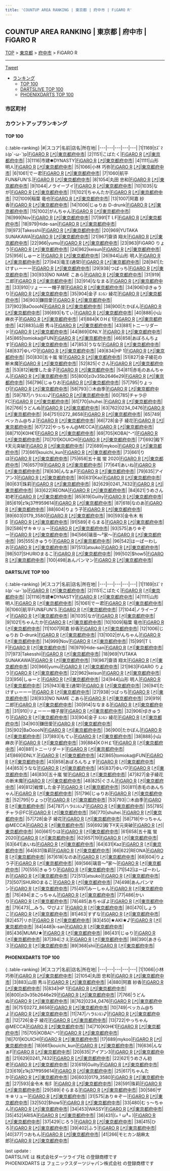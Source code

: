 ```yaml
---
title: 'COUNTUP AREA RANKING | 東京都 | 府中市 | FiGARO R'
---
```

## COUNTUP AREA RANKING | 東京都 | 府中市 | FiGARO R

[TOP](/darts/rank/) > [東京都](/darts/rank/東京都/) > [府中市](/darts/rank/東京都/府中市/) > FiGARO R

___

<a href="https://twitter.com/share?ref_src=twsrc%5Etfw" data-text="COUNTUP AREA RANKING | 東京都府中市FiGARO R" class="twitter-share-button" data-hashtags="DARTSLIVE,PHOENIXDARTS,darts,ダーツ" data-show-count="false">Tweet</a>

* [ランキング](#カウントアップランキング)
    * [TOP 100](#top-100)
    * [DARTSLIVE TOP 100](#dartslive-top-100)
    * [PHOENIXDARTS TOP 100](#phoenixdarts-top-100)

### 市区町村

<ul>

</ul>

### カウントアップランキング

#### TOP 100



{:.table-ranking}
|#|スコア|名前|店名|所在地|
|---|---|---|---|---|
|1|1169|<span class="rank-name-dl">ｶｽﾞﾏﾙ(p´･ω･`)p</span>|<a href="/darts/rank/shops/10b8a1f8e080f3e00d9b047a20a7ba1e.html">FiGARO R</a> <a href="https://search.dartslive.com/jp/shop/10b8a1f8e080f3e00d9b047a20a7ba1e">[↗]</a>|<a href="/darts/rank/東京都/府中市">東京都府中市</a>|
|2|1151|<span class="rank-name-dl">こばたく</span>|<a href="/darts/rank/shops/10b8a1f8e080f3e00d9b047a20a7ba1e.html">FiGARO R</a> <a href="https://search.dartslive.com/jp/shop/10b8a1f8e080f3e00d9b047a20a7ba1e">[↗]</a>|<a href="/darts/rank/東京都/府中市">東京都府中市</a>|
|3|1116|<span class="rank-name-dl">市建✺DYNASTY</span>|<a href="/darts/rank/shops/10b8a1f8e080f3e00d9b047a20a7ba1e.html">FiGARO R</a> <a href="https://search.dartslive.com/jp/shop/10b8a1f8e080f3e00d9b047a20a7ba1e">[↗]</a>|<a href="/darts/rank/東京都/府中市">東京都府中市</a>|
|4|1111|<span class="rank-name-dl">山形　明人</span>|<a href="/darts/rank/shops/10b8a1f8e080f3e00d9b047a20a7ba1e.html">FiGARO R</a> <a href="https://search.dartslive.com/jp/shop/10b8a1f8e080f3e00d9b047a20a7ba1e">[↗]</a>|<a href="/darts/rank/東京都/府中市">東京都府中市</a>|
|5|1066|<span class="rank-name-pd"><span class="pro-icon-pd"></span>小林 巧弥</span>|<a href="/darts/rank/shops/64675.html">FiGARO R</a> <a href="https://vs.phoenixdarts.com/jp/shop/shopDetailInfo/s_64675?s_seq=64675">[↗]</a>|<a href="/darts/rank/東京都/府中市">東京都府中市</a>|
|6|1061|<span class="rank-name-dl">でー君</span>|<a href="/darts/rank/shops/10b8a1f8e080f3e00d9b047a20a7ba1e.html">FiGARO R</a> <a href="https://search.dartslive.com/jp/shop/10b8a1f8e080f3e00d9b047a20a7ba1e">[↗]</a>|<a href="/darts/rank/東京都/府中市">東京都府中市</a>|
|7|1060|<span class="rank-name-dl">航平FUN&amp;FUN&#x27;S.</span>|<a href="/darts/rank/shops/10b8a1f8e080f3e00d9b047a20a7ba1e.html">FiGARO R</a> <a href="https://search.dartslive.com/jp/shop/10b8a1f8e080f3e00d9b047a20a7ba1e">[↗]</a>|<a href="/darts/rank/東京都/府中市">東京都府中市</a>|
|8|1054|<span class="rank-name-pd">丸田 忠和</span>|<a href="/darts/rank/shops/64675.html">FiGARO R</a> <a href="https://vs.phoenixdarts.com/jp/shop/shopDetailInfo/s_64675?s_seq=64675">[↗]</a>|<a href="/darts/rank/東京都/府中市">東京都府中市</a>|
|9|1044|<span class="rank-name-dl">ノライーブイ</span>|<a href="/darts/rank/shops/10b8a1f8e080f3e00d9b047a20a7ba1e.html">FiGARO R</a> <a href="https://search.dartslive.com/jp/shop/10b8a1f8e080f3e00d9b047a20a7ba1e">[↗]</a>|<a href="/darts/rank/東京都/府中市">東京都府中市</a>|
|10|1035|<span class="rank-name-dl">なが</span>|<a href="/darts/rank/shops/10b8a1f8e080f3e00d9b047a20a7ba1e.html">FiGARO R</a> <a href="https://search.dartslive.com/jp/shop/10b8a1f8e080f3e00d9b047a20a7ba1e">[↗]</a>|<a href="/darts/rank/東京都/府中市">東京都府中市</a>|
|11|1021|<span class="rank-name-dl">ちゃんたか</span>|<a href="/darts/rank/shops/10b8a1f8e080f3e00d9b047a20a7ba1e.html">FiGARO R</a> <a href="https://search.dartslive.com/jp/shop/10b8a1f8e080f3e00d9b047a20a7ba1e">[↗]</a>|<a href="/darts/rank/東京都/府中市">東京都府中市</a>|
|12|1009|<span class="rank-name-dl">稲葉 竜也</span>|<a href="/darts/rank/shops/10b8a1f8e080f3e00d9b047a20a7ba1e.html">FiGARO R</a> <a href="https://search.dartslive.com/jp/shop/10b8a1f8e080f3e00d9b047a20a7ba1e">[↗]</a>|<a href="/darts/rank/東京都/府中市">東京都府中市</a>|
|13|1007|<span class="rank-name-dl">阿嘉 紗香</span>|<a href="/darts/rank/shops/10b8a1f8e080f3e00d9b047a20a7ba1e.html">FiGARO R</a> <a href="https://search.dartslive.com/jp/shop/10b8a1f8e080f3e00d9b047a20a7ba1e">[↗]</a>|<a href="/darts/rank/東京都/府中市">東京都府中市</a>|
|14|1006|<span class="rank-name-dl">じゅりお D-drunk</span>|<a href="/darts/rank/shops/10b8a1f8e080f3e00d9b047a20a7ba1e.html">FiGARO R</a> <a href="https://search.dartslive.com/jp/shop/10b8a1f8e080f3e00d9b047a20a7ba1e">[↗]</a>|<a href="/darts/rank/東京都/府中市">東京都府中市</a>|
|15|1002|<span class="rank-name-dl">がんちゃん</span>|<a href="/darts/rank/shops/10b8a1f8e080f3e00d9b047a20a7ba1e.html">FiGARO R</a> <a href="https://search.dartslive.com/jp/shop/10b8a1f8e080f3e00d9b047a20a7ba1e">[↗]</a>|<a href="/darts/rank/東京都/府中市">東京都府中市</a>|
|16|999|<span class="rank-name-dl">Nov</span>|<a href="/darts/rank/shops/10b8a1f8e080f3e00d9b047a20a7ba1e.html">FiGARO R</a> <a href="https://search.dartslive.com/jp/shop/10b8a1f8e080f3e00d9b047a20a7ba1e">[↗]</a>|<a href="/darts/rank/東京都/府中市">東京都府中市</a>|
|17|991|<span class="rank-name-dl">TｌF</span>|<a href="/darts/rank/shops/10b8a1f8e080f3e00d9b047a20a7ba1e.html">FiGARO R</a> <a href="https://search.dartslive.com/jp/shop/10b8a1f8e080f3e00d9b047a20a7ba1e">[↗]</a>|<a href="/darts/rank/東京都/府中市">東京都府中市</a>|
|18|979|<span class="rank-name-dl">Hide-san</span>|<a href="/darts/rank/shops/10b8a1f8e080f3e00d9b047a20a7ba1e.html">FiGARO R</a> <a href="https://search.dartslive.com/jp/shop/10b8a1f8e080f3e00d9b047a20a7ba1e">[↗]</a>|<a href="/darts/rank/東京都/府中市">東京都府中市</a>|
|19|973|<span class="rank-name-dl">Takesshii</span>|<a href="/darts/rank/shops/10b8a1f8e080f3e00d9b047a20a7ba1e.html">FiGARO R</a> <a href="https://search.dartslive.com/jp/shop/10b8a1f8e080f3e00d9b047a20a7ba1e">[↗]</a>|<a href="/darts/rank/東京都/府中市">東京都府中市</a>|
|20|969|<span class="rank-name-dl">YUTAKA SUNAKAWA</span>|<a href="/darts/rank/shops/10b8a1f8e080f3e00d9b047a20a7ba1e.html">FiGARO R</a> <a href="https://search.dartslive.com/jp/shop/10b8a1f8e080f3e00d9b047a20a7ba1e">[↗]</a>|<a href="/darts/rank/東京都/府中市">東京都府中市</a>|
|21|967|<span class="rank-name-dl">齋須 翔太</span>|<a href="/darts/rank/shops/10b8a1f8e080f3e00d9b047a20a7ba1e.html">FiGARO R</a> <a href="https://search.dartslive.com/jp/shop/10b8a1f8e080f3e00d9b047a20a7ba1e">[↗]</a>|<a href="/darts/rank/東京都/府中市">東京都府中市</a>|
|22|966|<span class="rank-name-dl">yumu</span>|<a href="/darts/rank/shops/10b8a1f8e080f3e00d9b047a20a7ba1e.html">FiGARO R</a> <a href="https://search.dartslive.com/jp/shop/10b8a1f8e080f3e00d9b047a20a7ba1e">[↗]</a>|<a href="/darts/rank/東京都/府中市">東京都府中市</a>|
|23|963|<span class="rank-name-dl">FiGARO りょう</span>|<a href="/darts/rank/shops/10b8a1f8e080f3e00d9b047a20a7ba1e.html">FiGARO R</a> <a href="https://search.dartslive.com/jp/shop/10b8a1f8e080f3e00d9b047a20a7ba1e">[↗]</a>|<a href="/darts/rank/東京都/府中市">東京都府中市</a>|
|24|962|<span class="rank-name-dl">keisun</span>|<a href="/darts/rank/shops/10b8a1f8e080f3e00d9b047a20a7ba1e.html">FiGARO R</a> <a href="https://search.dartslive.com/jp/shop/10b8a1f8e080f3e00d9b047a20a7ba1e">[↗]</a>|<a href="/darts/rank/東京都/府中市">東京都府中市</a>|
|25|956|<span class="rank-name-dl">しゅーと</span>|<a href="/darts/rank/shops/10b8a1f8e080f3e00d9b047a20a7ba1e.html">FiGARO R</a> <a href="https://search.dartslive.com/jp/shop/10b8a1f8e080f3e00d9b047a20a7ba1e">[↗]</a>|<a href="/darts/rank/東京都/府中市">東京都府中市</a>|
|26|944|<span class="rank-name-dl">山形 明人</span>|<a href="/darts/rank/shops/10b8a1f8e080f3e00d9b047a20a7ba1e.html">FiGARO R</a> <a href="https://search.dartslive.com/jp/shop/10b8a1f8e080f3e00d9b047a20a7ba1e">[↗]</a>|<a href="/darts/rank/東京都/府中市">東京都府中市</a>|
|27|943|<span class="rank-name-dl">竜王(通常)</span>|<a href="/darts/rank/shops/10b8a1f8e080f3e00d9b047a20a7ba1e.html">FiGARO R</a> <a href="https://search.dartslive.com/jp/shop/10b8a1f8e080f3e00d9b047a20a7ba1e">[↗]</a>|<a href="/darts/rank/東京都/府中市">東京都府中市</a>|
|28|941|<span class="rank-name-dl">たけすぃーーー</span>|<a href="/darts/rank/shops/10b8a1f8e080f3e00d9b047a20a7ba1e.html">FiGARO R</a> <a href="https://search.dartslive.com/jp/shop/10b8a1f8e080f3e00d9b047a20a7ba1e">[↗]</a>|<a href="/darts/rank/東京都/府中市">東京都府中市</a>|
|29|938|<span class="rank-name-dl">つばっち</span>|<a href="/darts/rank/shops/10b8a1f8e080f3e00d9b047a20a7ba1e.html">FiGARO R</a> <a href="https://search.dartslive.com/jp/shop/10b8a1f8e080f3e00d9b047a20a7ba1e">[↗]</a>|<a href="/darts/rank/東京都/府中市">東京都府中市</a>|
|30|933|<span class="rank-name-dl">NO NAME こあら</span>|<a href="/darts/rank/shops/10b8a1f8e080f3e00d9b047a20a7ba1e.html">FiGARO R</a> <a href="https://search.dartslive.com/jp/shop/10b8a1f8e080f3e00d9b047a20a7ba1e">[↗]</a>|<a href="/darts/rank/東京都/府中市">東京都府中市</a>|
|31|919|<span class="rank-name-dl">二郎</span>|<a href="/darts/rank/shops/10b8a1f8e080f3e00d9b047a20a7ba1e.html">FiGARO R</a> <a href="https://search.dartslive.com/jp/shop/10b8a1f8e080f3e00d9b047a20a7ba1e">[↗]</a>|<a href="/darts/rank/東京都/府中市">東京都府中市</a>|
|32|914|<span class="rank-name-dl">ななまる</span>|<a href="/darts/rank/shops/10b8a1f8e080f3e00d9b047a20a7ba1e.html">FiGARO R</a> <a href="https://search.dartslive.com/jp/shop/10b8a1f8e080f3e00d9b047a20a7ba1e">[↗]</a>|<a href="/darts/rank/東京都/府中市">東京都府中市</a>|
|33|910|<span class="rank-name-dl">リょーーー帽子屋</span>|<a href="/darts/rank/shops/10b8a1f8e080f3e00d9b047a20a7ba1e.html">FiGARO R</a> <a href="https://search.dartslive.com/jp/shop/10b8a1f8e080f3e00d9b047a20a7ba1e">[↗]</a>|<a href="/darts/rank/東京都/府中市">東京都府中市</a>|
|34|906|<span class="rank-name-dl">τβきゅうり</span>|<a href="/darts/rank/shops/10b8a1f8e080f3e00d9b047a20a7ba1e.html">FiGARO R</a> <a href="https://search.dartslive.com/jp/shop/10b8a1f8e080f3e00d9b047a20a7ba1e">[↗]</a>|<a href="/darts/rank/東京都/府中市">東京都府中市</a>|
|35|904|<span class="rank-name-dl">金子 ﾙﾝﾙﾝ 綾花</span>|<a href="/darts/rank/shops/10b8a1f8e080f3e00d9b047a20a7ba1e.html">FiGARO R</a> <a href="https://search.dartslive.com/jp/shop/10b8a1f8e080f3e00d9b047a20a7ba1e">[↗]</a>|<a href="/darts/rank/東京都/府中市">東京都府中市</a>|
|36|903|<span class="rank-name-dl">鎌田愛</span>|<a href="/darts/rank/shops/10b8a1f8e080f3e00d9b047a20a7ba1e.html">FiGARO R</a> <a href="https://search.dartslive.com/jp/shop/10b8a1f8e080f3e00d9b047a20a7ba1e">[↗]</a>|<a href="/darts/rank/東京都/府中市">東京都府中市</a>|
|37|902|<span class="rank-name-dl">BaOoooN</span>|<a href="/darts/rank/shops/10b8a1f8e080f3e00d9b047a20a7ba1e.html">FiGARO R</a> <a href="https://search.dartslive.com/jp/shop/10b8a1f8e080f3e00d9b047a20a7ba1e">[↗]</a>|<a href="/darts/rank/東京都/府中市">東京都府中市</a>|
|38|900|<span class="rank-name-dl">たかぼん</span>|<a href="/darts/rank/shops/10b8a1f8e080f3e00d9b047a20a7ba1e.html">FiGARO R</a> <a href="https://search.dartslive.com/jp/shop/10b8a1f8e080f3e00d9b047a20a7ba1e">[↗]</a>|<a href="/darts/rank/東京都/府中市">東京都府中市</a>|
|39|893|<span class="rank-name-dl">もてぃ</span>|<a href="/darts/rank/shops/10b8a1f8e080f3e00d9b047a20a7ba1e.html">FiGARO R</a> <a href="https://search.dartslive.com/jp/shop/10b8a1f8e080f3e00d9b047a20a7ba1e">[↗]</a>|<a href="/darts/rank/東京都/府中市">東京都府中市</a>|
|40|888|<span class="rank-name-dl">小山 麻衣子</span>|<a href="/darts/rank/shops/10b8a1f8e080f3e00d9b047a20a7ba1e.html">FiGARO R</a> <a href="https://search.dartslive.com/jp/shop/10b8a1f8e080f3e00d9b047a20a7ba1e">[↗]</a>|<a href="/darts/rank/東京都/府中市">東京都府中市</a>|
|41|884|<span class="rank-name-dl">K０H￡1</span>|<a href="/darts/rank/shops/10b8a1f8e080f3e00d9b047a20a7ba1e.html">FiGARO R</a> <a href="https://search.dartslive.com/jp/shop/10b8a1f8e080f3e00d9b047a20a7ba1e">[↗]</a>|<a href="/darts/rank/東京都/府中市">東京都府中市</a>|
|42|883|<span class="rank-name-pd"><span class="pro-icon-pd"></span>山田 秀斗</span>|<a href="/darts/rank/shops/64675.html">FiGARO R</a> <a href="https://vs.phoenixdarts.com/jp/shop/shopDetailInfo/s_64675?s_seq=64675">[↗]</a>|<a href="/darts/rank/東京都/府中市">東京都府中市</a>|
|43|881|<span class="rank-name-dl">トニーリダード</span>|<a href="/darts/rank/shops/10b8a1f8e080f3e00d9b047a20a7ba1e.html">FiGARO R</a> <a href="https://search.dartslive.com/jp/shop/10b8a1f8e080f3e00d9b047a20a7ba1e">[↗]</a>|<a href="/darts/rank/東京都/府中市">東京都府中市</a>|
|44|869|<span class="rank-name-dl">IDNLY.</span>|<a href="/darts/rank/shops/10b8a1f8e080f3e00d9b047a20a7ba1e.html">FiGARO R</a> <a href="https://search.dartslive.com/jp/shop/10b8a1f8e080f3e00d9b047a20a7ba1e">[↗]</a>|<a href="/darts/rank/東京都/府中市">東京都府中市</a>|
|45|865|<span class="rank-name-dl">tomioka@FUN</span>|<a href="/darts/rank/shops/10b8a1f8e080f3e00d9b047a20a7ba1e.html">FiGARO R</a> <a href="https://search.dartslive.com/jp/shop/10b8a1f8e080f3e00d9b047a20a7ba1e">[↗]</a>|<a href="/darts/rank/東京都/府中市">東京都府中市</a>|
|46|858|<span class="rank-name-dl">あぽろんちょす</span>|<a href="/darts/rank/shops/10b8a1f8e080f3e00d9b047a20a7ba1e.html">FiGARO R</a> <a href="https://search.dartslive.com/jp/shop/10b8a1f8e080f3e00d9b047a20a7ba1e">[↗]</a>|<a href="/darts/rank/東京都/府中市">東京都府中市</a>|
|47|853|<span class="rank-name-dl">うなな</span>|<a href="/darts/rank/shops/10b8a1f8e080f3e00d9b047a20a7ba1e.html">FiGARO R</a> <a href="https://search.dartslive.com/jp/shop/10b8a1f8e080f3e00d9b047a20a7ba1e">[↗]</a>|<a href="/darts/rank/東京都/府中市">東京都府中市</a>|
|48|837|<span class="rank-name-dl">ゆい♡</span>|<a href="/darts/rank/shops/10b8a1f8e080f3e00d9b047a20a7ba1e.html">FiGARO R</a> <a href="https://search.dartslive.com/jp/shop/10b8a1f8e080f3e00d9b047a20a7ba1e">[↗]</a>|<a href="/darts/rank/東京都/府中市">東京都府中市</a>|
|49|834|<span class="rank-name-pd">HP 1</span>|<a href="/darts/rank/shops/64675.html">FiGARO R</a> <a href="https://vs.phoenixdarts.com/jp/shop/shopDetailInfo/s_64675?s_seq=64675">[↗]</a>|<a href="/darts/rank/東京都/府中市">東京都府中市</a>|
|50|830|<span class="rank-name-dl">五十嵐 蛍</span>|<a href="/darts/rank/shops/10b8a1f8e080f3e00d9b047a20a7ba1e.html">FiGARO R</a> <a href="https://search.dartslive.com/jp/shop/10b8a1f8e080f3e00d9b047a20a7ba1e">[↗]</a>|<a href="/darts/rank/東京都/府中市">東京都府中市</a>|
|51|827|<span class="rank-name-dl">金子綾花の断末魔</span>|<a href="/darts/rank/shops/10b8a1f8e080f3e00d9b047a20a7ba1e.html">FiGARO R</a> <a href="https://search.dartslive.com/jp/shop/10b8a1f8e080f3e00d9b047a20a7ba1e">[↗]</a>|<a href="/darts/rank/東京都/府中市">東京都府中市</a>|
|52|825|<span class="rank-name-dl">ぐさん</span>|<a href="/darts/rank/shops/10b8a1f8e080f3e00d9b047a20a7ba1e.html">FiGARO R</a> <a href="https://search.dartslive.com/jp/shop/10b8a1f8e080f3e00d9b047a20a7ba1e">[↗]</a>|<a href="/darts/rank/東京都/府中市">東京都府中市</a>|
|53|812|<span class="rank-name-dl">戦慄した金子</span>|<a href="/darts/rank/shops/10b8a1f8e080f3e00d9b047a20a7ba1e.html">FiGARO R</a> <a href="https://search.dartslive.com/jp/shop/10b8a1f8e080f3e00d9b047a20a7ba1e">[↗]</a>|<a href="/darts/rank/東京都/府中市">東京都府中市</a>|
|54|811|<span class="rank-name-dl">赤毛のあんちゃん</span>|<a href="/darts/rank/shops/10b8a1f8e080f3e00d9b047a20a7ba1e.html">FiGARO R</a> <a href="https://search.dartslive.com/jp/shop/10b8a1f8e080f3e00d9b047a20a7ba1e">[↗]</a>|<a href="/darts/rank/東京都/府中市">東京都府中市</a>|
|55|800|<span class="rank-name-pd">zi3v35b2646e29</span>|<a href="/darts/rank/shops/64675.html">FiGARO R</a> <a href="https://vs.phoenixdarts.com/jp/shop/shopDetailInfo/s_64675?s_seq=64675">[↗]</a>|<a href="/darts/rank/東京都/府中市">東京都府中市</a>|
|56|796|<span class="rank-name-dl">じゅりお</span>|<a href="/darts/rank/shops/10b8a1f8e080f3e00d9b047a20a7ba1e.html">FiGARO R</a> <a href="https://search.dartslive.com/jp/shop/10b8a1f8e080f3e00d9b047a20a7ba1e">[↗]</a>|<a href="/darts/rank/東京都/府中市">東京都府中市</a>|
|57|795|<span class="rank-name-dl">りょっぴ</span>|<a href="/darts/rank/shops/10b8a1f8e080f3e00d9b047a20a7ba1e.html">FiGARO R</a> <a href="https://search.dartslive.com/jp/shop/10b8a1f8e080f3e00d9b047a20a7ba1e">[↗]</a>|<a href="/darts/rank/東京都/府中市">東京都府中市</a>|
|58|793|<span class="rank-name-dl">◎木由季</span>|<a href="/darts/rank/shops/10b8a1f8e080f3e00d9b047a20a7ba1e.html">FiGARO R</a> <a href="https://search.dartslive.com/jp/shop/10b8a1f8e080f3e00d9b047a20a7ba1e">[↗]</a>|<a href="/darts/rank/東京都/府中市">東京都府中市</a>|
|59|787|<span class="rank-name-dl">ハラﾙﾝﾙﾝ♪</span>|<a href="/darts/rank/shops/10b8a1f8e080f3e00d9b047a20a7ba1e.html">FiGARO R</a> <a href="https://search.dartslive.com/jp/shop/10b8a1f8e080f3e00d9b047a20a7ba1e">[↗]</a>|<a href="/darts/rank/東京都/府中市">東京都府中市</a>|
|60|785|<span class="rank-name-dl">チャラ＠FC</span>|<a href="/darts/rank/shops/10b8a1f8e080f3e00d9b047a20a7ba1e.html">FiGARO R</a> <a href="https://search.dartslive.com/jp/shop/10b8a1f8e080f3e00d9b047a20a7ba1e">[↗]</a>|<a href="/darts/rank/東京都/府中市">東京都府中市</a>|
|61|770|<span class="rank-name-dl">shuhei.</span>|<a href="/darts/rank/shops/10b8a1f8e080f3e00d9b047a20a7ba1e.html">FiGARO R</a> <a href="https://search.dartslive.com/jp/shop/10b8a1f8e080f3e00d9b047a20a7ba1e">[↗]</a>|<a href="/darts/rank/東京都/府中市">東京都府中市</a>|
|62|766|<span class="rank-name-pd">うどんぬ</span>|<a href="/darts/rank/shops/64675.html">FiGARO R</a> <a href="https://vs.phoenixdarts.com/jp/shop/shopDetailInfo/s_64675?s_seq=64675">[↗]</a>|<a href="/darts/rank/東京都/府中市">東京都府中市</a>|
|63|762|<span class="rank-name-pd">0234_0476</span>|<a href="/darts/rank/shops/64675.html">FiGARO R</a> <a href="https://vs.phoenixdarts.com/jp/shop/shopDetailInfo/s_64675?s_seq=64675">[↗]</a>|<a href="/darts/rank/東京都/府中市">東京都府中市</a>|
|64|751|<span class="rank-name-pd">0272_8658</span>|<a href="/darts/rank/shops/64675.html">FiGARO R</a> <a href="https://vs.phoenixdarts.com/jp/shop/shopDetailInfo/s_64675?s_seq=64675">[↗]</a>|<a href="/darts/rank/東京都/府中市">東京都府中市</a>|
|65|749|<span class="rank-name-pd">ベッカム@ちよ</span>|<a href="/darts/rank/shops/64675.html">FiGARO R</a> <a href="https://vs.phoenixdarts.com/jp/shop/shopDetailInfo/s_64675?s_seq=64675">[↗]</a>|<a href="/darts/rank/東京都/府中市">東京都府中市</a>|
|66|728|<span class="rank-name-dl">金子 綾花</span>|<a href="/darts/rank/shops/10b8a1f8e080f3e00d9b047a20a7ba1e.html">FiGARO R</a> <a href="https://search.dartslive.com/jp/shop/10b8a1f8e080f3e00d9b047a20a7ba1e">[↗]</a>|<a href="/darts/rank/東京都/府中市">東京都府中市</a>|
|67|722|<span class="rank-name-pd">やっちゃん@MECCA</span>|<a href="/darts/rank/shops/64675.html">FiGARO R</a> <a href="https://vs.phoenixdarts.com/jp/shop/shopDetailInfo/s_64675?s_seq=64675">[↗]</a>|<a href="/darts/rank/東京都/府中市">東京都府中市</a>|
|68|710|<span class="rank-name-pd">K0H€1</span>|<a href="/darts/rank/shops/64675.html">FiGARO R</a> <a href="https://vs.phoenixdarts.com/jp/shop/shopDetailInfo/s_64675?s_seq=64675">[↗]</a>|<a href="/darts/rank/東京都/府中市">東京都府中市</a>|
|69|705|<span class="rank-name-pd">KOBA[^-^]</span>|<a href="/darts/rank/shops/64675.html">FiGARO R</a> <a href="https://vs.phoenixdarts.com/jp/shop/shopDetailInfo/s_64675?s_seq=64675">[↗]</a>|<a href="/darts/rank/東京都/府中市">東京都府中市</a>|
|70|701|<span class="rank-name-pd">KOUICHI</span>|<a href="/darts/rank/shops/64675.html">FiGARO R</a> <a href="https://vs.phoenixdarts.com/jp/shop/shopDetailInfo/s_64675?s_seq=64675">[↗]</a>|<a href="/darts/rank/東京都/府中市">東京都府中市</a>|
|71|692|<span class="rank-name-dl">殿下‡天元突破</span>|<a href="/darts/rank/shops/10b8a1f8e080f3e00d9b047a20a7ba1e.html">FiGARO R</a> <a href="https://search.dartslive.com/jp/shop/10b8a1f8e080f3e00d9b047a20a7ba1e">[↗]</a>|<a href="/darts/rank/東京都/府中市">東京都府中市</a>|
|72|689|<span class="rank-name-pd">mykoo</span>|<a href="/darts/rank/shops/64675.html">FiGARO R</a> <a href="https://vs.phoenixdarts.com/jp/shop/shopDetailInfo/s_64675?s_seq=64675">[↗]</a>|<a href="/darts/rank/東京都/府中市">東京都府中市</a>|
|73|661|<span class="rank-name-pd">kouichi_kun</span>|<a href="/darts/rank/shops/64675.html">FiGARO R</a> <a href="https://vs.phoenixdarts.com/jp/shop/shopDetailInfo/s_64675?s_seq=64675">[↗]</a>|<a href="/darts/rank/東京都/府中市">東京都府中市</a>|
|73|661|<span class="rank-name-dl">りほ</span>|<a href="/darts/rank/shops/10b8a1f8e080f3e00d9b047a20a7ba1e.html">FiGARO R</a> <a href="https://search.dartslive.com/jp/shop/10b8a1f8e080f3e00d9b047a20a7ba1e">[↗]</a>|<a href="/darts/rank/東京都/府中市">東京都府中市</a>|
|75|658|<span class="rank-name-dl">五十嵐 蛍 2020</span>|<a href="/darts/rank/shops/10b8a1f8e080f3e00d9b047a20a7ba1e.html">FiGARO R</a> <a href="https://search.dartslive.com/jp/shop/10b8a1f8e080f3e00d9b047a20a7ba1e">[↗]</a>|<a href="/darts/rank/東京都/府中市">東京都府中市</a>|
|76|657|<span class="rank-name-dl">19</span>|<a href="/darts/rank/shops/10b8a1f8e080f3e00d9b047a20a7ba1e.html">FiGARO R</a> <a href="https://search.dartslive.com/jp/shop/10b8a1f8e080f3e00d9b047a20a7ba1e">[↗]</a>|<a href="/darts/rank/東京都/府中市">東京都府中市</a>|
|77|641|<span class="rank-name-dl">あいね</span>|<a href="/darts/rank/shops/10b8a1f8e080f3e00d9b047a20a7ba1e.html">FiGARO R</a> <a href="https://search.dartslive.com/jp/shop/10b8a1f8e080f3e00d9b047a20a7ba1e">[↗]</a>|<a href="/darts/rank/東京都/府中市">東京都府中市</a>|
|78|636|<span class="rank-name-pd">んなぁF</span>|<a href="/darts/rank/shops/64675.html">FiGARO R</a> <a href="https://vs.phoenixdarts.com/jp/shop/shopDetailInfo/s_64675?s_seq=64675">[↗]</a>|<a href="/darts/rank/東京都/府中市">東京都府中市</a>|
|79|635|<span class="rank-name-pd">アイアン3</span>|<a href="/darts/rank/shops/64675.html">FiGARO R</a> <a href="https://vs.phoenixdarts.com/jp/shop/shopDetailInfo/s_64675?s_seq=64675">[↗]</a>|<a href="/darts/rank/東京都/府中市">東京都府中市</a>|
|80|631|<span class="rank-name-dl">Kaz</span>|<a href="/darts/rank/shops/10b8a1f8e080f3e00d9b047a20a7ba1e.html">FiGARO R</a> <a href="https://search.dartslive.com/jp/shop/10b8a1f8e080f3e00d9b047a20a7ba1e">[↗]</a>|<a href="/darts/rank/東京都/府中市">東京都府中市</a>|
|80|631|<span class="rank-name-dl">珠莉</span>|<a href="/darts/rank/shops/10b8a1f8e080f3e00d9b047a20a7ba1e.html">FiGARO R</a> <a href="https://search.dartslive.com/jp/shop/10b8a1f8e080f3e00d9b047a20a7ba1e">[↗]</a>|<a href="/darts/rank/東京都/府中市">東京都府中市</a>|
|82|629|<span class="rank-name-pd">0241_7432</span>|<a href="/darts/rank/shops/64675.html">FiGARO R</a> <a href="https://vs.phoenixdarts.com/jp/shop/shopDetailInfo/s_64675?s_seq=64675">[↗]</a>|<a href="/darts/rank/東京都/府中市">東京都府中市</a>|
|83|622|<span class="rank-name-dl">REONA</span>|<a href="/darts/rank/shops/10b8a1f8e080f3e00d9b047a20a7ba1e.html">FiGARO R</a> <a href="https://search.dartslive.com/jp/shop/10b8a1f8e080f3e00d9b047a20a7ba1e">[↗]</a>|<a href="/darts/rank/東京都/府中市">東京都府中市</a>|
|84|621|<span class="rank-name-pd">うめさん初老</span>|<a href="/darts/rank/shops/64675.html">FiGARO R</a> <a href="https://vs.phoenixdarts.com/jp/shop/shopDetailInfo/s_64675?s_seq=64675">[↗]</a>|<a href="/darts/rank/東京都/府中市">東京都府中市</a>|
|85|619|<span class="rank-name-pd">Guilty</span>|<a href="/darts/rank/shops/64675.html">FiGARO R</a> <a href="https://vs.phoenixdarts.com/jp/shop/shopDetailInfo/s_64675?s_seq=64675">[↗]</a>|<a href="/darts/rank/東京都/府中市">東京都府中市</a>|
|85|619|<span class="rank-name-pd">z1kj37ff959614</span>|<a href="/darts/rank/shops/64675.html">FiGARO R</a> <a href="https://vs.phoenixdarts.com/jp/shop/shopDetailInfo/s_64675?s_seq=64675">[↗]</a>|<a href="/darts/rank/東京都/府中市">東京都府中市</a>|
|87|618|<span class="rank-name-dl">なのあ</span>|<a href="/darts/rank/shops/10b8a1f8e080f3e00d9b047a20a7ba1e.html">FiGARO R</a> <a href="https://search.dartslive.com/jp/shop/10b8a1f8e080f3e00d9b047a20a7ba1e">[↗]</a>|<a href="/darts/rank/東京都/府中市">東京都府中市</a>|
|88|604|<span class="rank-name-dl">りょう子</span>|<a href="/darts/rank/shops/10b8a1f8e080f3e00d9b047a20a7ba1e.html">FiGARO R</a> <a href="https://search.dartslive.com/jp/shop/10b8a1f8e080f3e00d9b047a20a7ba1e">[↗]</a>|<a href="/darts/rank/東京都/府中市">東京都府中市</a>|
|89|603|<span class="rank-name-pd">0179_3580</span>|<a href="/darts/rank/shops/64675.html">FiGARO R</a> <a href="https://vs.phoenixdarts.com/jp/shop/shopDetailInfo/s_64675?s_seq=64675">[↗]</a>|<a href="/darts/rank/東京都/府中市">東京都府中市</a>|
|90|593|<span class="rank-name-pd">金令木  有阝</span>|<a href="/darts/rank/shops/64675.html">FiGARO R</a> <a href="https://vs.phoenixdarts.com/jp/shop/shopDetailInfo/s_64675?s_seq=64675">[↗]</a>|<a href="/darts/rank/東京都/府中市">東京都府中市</a>|
|91|589|<span class="rank-name-pd">そらまる</span>|<a href="/darts/rank/shops/64675.html">FiGARO R</a> <a href="https://vs.phoenixdarts.com/jp/shop/shopDetailInfo/s_64675?s_seq=64675">[↗]</a>|<a href="/darts/rank/東京都/府中市">東京都府中市</a>|
|92|586|<span class="rank-name-pd">ザキ☆リュー</span>|<a href="/darts/rank/shops/64675.html">FiGARO R</a> <a href="https://vs.phoenixdarts.com/jp/shop/shopDetailInfo/s_64675?s_seq=64675">[↗]</a>|<a href="/darts/rank/東京都/府中市">東京都府中市</a>|
|93|575|<span class="rank-name-pd">あり☆ぞー</span>|<a href="/darts/rank/shops/64675.html">FiGARO R</a> <a href="https://vs.phoenixdarts.com/jp/shop/shopDetailInfo/s_64675?s_seq=64675">[↗]</a>|<a href="/darts/rank/東京都/府中市">東京都府中市</a>|
|94|566|<span class="rank-name-dl">璃音〜³家〜</span>|<a href="/darts/rank/shops/10b8a1f8e080f3e00d9b047a20a7ba1e.html">FiGARO R</a> <a href="https://search.dartslive.com/jp/shop/10b8a1f8e080f3e00d9b047a20a7ba1e">[↗]</a>|<a href="/darts/rank/東京都/府中市">東京都府中市</a>|
|95|555|<span class="rank-name-dl">きゅうり</span>|<a href="/darts/rank/shops/10b8a1f8e080f3e00d9b047a20a7ba1e.html">FiGARO R</a> <a href="https://search.dartslive.com/jp/shop/10b8a1f8e080f3e00d9b047a20a7ba1e">[↗]</a>|<a href="/darts/rank/東京都/府中市">東京都府中市</a>|
|96|542|<span class="rank-name-dl">はーぱーわしお</span>|<a href="/darts/rank/shops/10b8a1f8e080f3e00d9b047a20a7ba1e.html">FiGARO R</a> <a href="https://search.dartslive.com/jp/shop/10b8a1f8e080f3e00d9b047a20a7ba1e">[↗]</a>|<a href="/darts/rank/東京都/府中市">東京都府中市</a>|
|97|513|<span class="rank-name-dl">atsuko</span>|<a href="/darts/rank/shops/10b8a1f8e080f3e00d9b047a20a7ba1e.html">FiGARO R</a> <a href="https://search.dartslive.com/jp/shop/10b8a1f8e080f3e00d9b047a20a7ba1e">[↗]</a>|<a href="/darts/rank/東京都/府中市">東京都府中市</a>|
|98|507|<span class="rank-name-dl">SHURIOまるこ</span>|<a href="/darts/rank/shops/10b8a1f8e080f3e00d9b047a20a7ba1e.html">FiGARO R</a> <a href="https://search.dartslive.com/jp/shop/10b8a1f8e080f3e00d9b047a20a7ba1e">[↗]</a>|<a href="/darts/rank/東京都/府中市">東京都府中市</a>|
|99|502|<span class="rank-name-pd">$how5</span>|<a href="/darts/rank/shops/64675.html">FiGARO R</a> <a href="https://vs.phoenixdarts.com/jp/shop/shopDetailInfo/s_64675?s_seq=64675">[↗]</a>|<a href="/darts/rank/東京都/府中市">東京都府中市</a>|
|100|498|<span class="rank-name-dl">あんパンマン</span>|<a href="/darts/rank/shops/10b8a1f8e080f3e00d9b047a20a7ba1e.html">FiGARO R</a> <a href="https://search.dartslive.com/jp/shop/10b8a1f8e080f3e00d9b047a20a7ba1e">[↗]</a>|<a href="/darts/rank/東京都/府中市">東京都府中市</a>|


#### DARTSLIVE TOP 100



{:.table-ranking}
|#|スコア|名前|店名|所在地|
|---|---|---|---|---|
|1|1169|<span class="rank-name-dl">ｶｽﾞﾏﾙ(p´･ω･`)p</span>|<a href="/darts/rank/shops/10b8a1f8e080f3e00d9b047a20a7ba1e.html">FiGARO R</a> <a href="https://search.dartslive.com/jp/shop/10b8a1f8e080f3e00d9b047a20a7ba1e">[↗]</a>|<a href="/darts/rank/東京都/府中市">東京都府中市</a>|
|2|1151|<span class="rank-name-dl">こばたく</span>|<a href="/darts/rank/shops/10b8a1f8e080f3e00d9b047a20a7ba1e.html">FiGARO R</a> <a href="https://search.dartslive.com/jp/shop/10b8a1f8e080f3e00d9b047a20a7ba1e">[↗]</a>|<a href="/darts/rank/東京都/府中市">東京都府中市</a>|
|3|1116|<span class="rank-name-dl">市建✺DYNASTY</span>|<a href="/darts/rank/shops/10b8a1f8e080f3e00d9b047a20a7ba1e.html">FiGARO R</a> <a href="https://search.dartslive.com/jp/shop/10b8a1f8e080f3e00d9b047a20a7ba1e">[↗]</a>|<a href="/darts/rank/東京都/府中市">東京都府中市</a>|
|4|1111|<span class="rank-name-dl">山形　明人</span>|<a href="/darts/rank/shops/10b8a1f8e080f3e00d9b047a20a7ba1e.html">FiGARO R</a> <a href="https://search.dartslive.com/jp/shop/10b8a1f8e080f3e00d9b047a20a7ba1e">[↗]</a>|<a href="/darts/rank/東京都/府中市">東京都府中市</a>|
|5|1061|<span class="rank-name-dl">でー君</span>|<a href="/darts/rank/shops/10b8a1f8e080f3e00d9b047a20a7ba1e.html">FiGARO R</a> <a href="https://search.dartslive.com/jp/shop/10b8a1f8e080f3e00d9b047a20a7ba1e">[↗]</a>|<a href="/darts/rank/東京都/府中市">東京都府中市</a>|
|6|1060|<span class="rank-name-dl">航平FUN&amp;FUN&#x27;S.</span>|<a href="/darts/rank/shops/10b8a1f8e080f3e00d9b047a20a7ba1e.html">FiGARO R</a> <a href="https://search.dartslive.com/jp/shop/10b8a1f8e080f3e00d9b047a20a7ba1e">[↗]</a>|<a href="/darts/rank/東京都/府中市">東京都府中市</a>|
|7|1044|<span class="rank-name-dl">ノライーブイ</span>|<a href="/darts/rank/shops/10b8a1f8e080f3e00d9b047a20a7ba1e.html">FiGARO R</a> <a href="https://search.dartslive.com/jp/shop/10b8a1f8e080f3e00d9b047a20a7ba1e">[↗]</a>|<a href="/darts/rank/東京都/府中市">東京都府中市</a>|
|8|1035|<span class="rank-name-dl">なが</span>|<a href="/darts/rank/shops/10b8a1f8e080f3e00d9b047a20a7ba1e.html">FiGARO R</a> <a href="https://search.dartslive.com/jp/shop/10b8a1f8e080f3e00d9b047a20a7ba1e">[↗]</a>|<a href="/darts/rank/東京都/府中市">東京都府中市</a>|
|9|1021|<span class="rank-name-dl">ちゃんたか</span>|<a href="/darts/rank/shops/10b8a1f8e080f3e00d9b047a20a7ba1e.html">FiGARO R</a> <a href="https://search.dartslive.com/jp/shop/10b8a1f8e080f3e00d9b047a20a7ba1e">[↗]</a>|<a href="/darts/rank/東京都/府中市">東京都府中市</a>|
|10|1009|<span class="rank-name-dl">稲葉 竜也</span>|<a href="/darts/rank/shops/10b8a1f8e080f3e00d9b047a20a7ba1e.html">FiGARO R</a> <a href="https://search.dartslive.com/jp/shop/10b8a1f8e080f3e00d9b047a20a7ba1e">[↗]</a>|<a href="/darts/rank/東京都/府中市">東京都府中市</a>|
|11|1007|<span class="rank-name-dl">阿嘉 紗香</span>|<a href="/darts/rank/shops/10b8a1f8e080f3e00d9b047a20a7ba1e.html">FiGARO R</a> <a href="https://search.dartslive.com/jp/shop/10b8a1f8e080f3e00d9b047a20a7ba1e">[↗]</a>|<a href="/darts/rank/東京都/府中市">東京都府中市</a>|
|12|1006|<span class="rank-name-dl">じゅりお D-drunk</span>|<a href="/darts/rank/shops/10b8a1f8e080f3e00d9b047a20a7ba1e.html">FiGARO R</a> <a href="https://search.dartslive.com/jp/shop/10b8a1f8e080f3e00d9b047a20a7ba1e">[↗]</a>|<a href="/darts/rank/東京都/府中市">東京都府中市</a>|
|13|1002|<span class="rank-name-dl">がんちゃん</span>|<a href="/darts/rank/shops/10b8a1f8e080f3e00d9b047a20a7ba1e.html">FiGARO R</a> <a href="https://search.dartslive.com/jp/shop/10b8a1f8e080f3e00d9b047a20a7ba1e">[↗]</a>|<a href="/darts/rank/東京都/府中市">東京都府中市</a>|
|14|999|<span class="rank-name-dl">Nov</span>|<a href="/darts/rank/shops/10b8a1f8e080f3e00d9b047a20a7ba1e.html">FiGARO R</a> <a href="https://search.dartslive.com/jp/shop/10b8a1f8e080f3e00d9b047a20a7ba1e">[↗]</a>|<a href="/darts/rank/東京都/府中市">東京都府中市</a>|
|15|991|<span class="rank-name-dl">TｌF</span>|<a href="/darts/rank/shops/10b8a1f8e080f3e00d9b047a20a7ba1e.html">FiGARO R</a> <a href="https://search.dartslive.com/jp/shop/10b8a1f8e080f3e00d9b047a20a7ba1e">[↗]</a>|<a href="/darts/rank/東京都/府中市">東京都府中市</a>|
|16|979|<span class="rank-name-dl">Hide-san</span>|<a href="/darts/rank/shops/10b8a1f8e080f3e00d9b047a20a7ba1e.html">FiGARO R</a> <a href="https://search.dartslive.com/jp/shop/10b8a1f8e080f3e00d9b047a20a7ba1e">[↗]</a>|<a href="/darts/rank/東京都/府中市">東京都府中市</a>|
|17|973|<span class="rank-name-dl">Takesshii</span>|<a href="/darts/rank/shops/10b8a1f8e080f3e00d9b047a20a7ba1e.html">FiGARO R</a> <a href="https://search.dartslive.com/jp/shop/10b8a1f8e080f3e00d9b047a20a7ba1e">[↗]</a>|<a href="/darts/rank/東京都/府中市">東京都府中市</a>|
|18|969|<span class="rank-name-dl">YUTAKA SUNAKAWA</span>|<a href="/darts/rank/shops/10b8a1f8e080f3e00d9b047a20a7ba1e.html">FiGARO R</a> <a href="https://search.dartslive.com/jp/shop/10b8a1f8e080f3e00d9b047a20a7ba1e">[↗]</a>|<a href="/darts/rank/東京都/府中市">東京都府中市</a>|
|19|967|<span class="rank-name-dl">齋須 翔太</span>|<a href="/darts/rank/shops/10b8a1f8e080f3e00d9b047a20a7ba1e.html">FiGARO R</a> <a href="https://search.dartslive.com/jp/shop/10b8a1f8e080f3e00d9b047a20a7ba1e">[↗]</a>|<a href="/darts/rank/東京都/府中市">東京都府中市</a>|
|20|966|<span class="rank-name-dl">yumu</span>|<a href="/darts/rank/shops/10b8a1f8e080f3e00d9b047a20a7ba1e.html">FiGARO R</a> <a href="https://search.dartslive.com/jp/shop/10b8a1f8e080f3e00d9b047a20a7ba1e">[↗]</a>|<a href="/darts/rank/東京都/府中市">東京都府中市</a>|
|21|963|<span class="rank-name-dl">FiGARO りょう</span>|<a href="/darts/rank/shops/10b8a1f8e080f3e00d9b047a20a7ba1e.html">FiGARO R</a> <a href="https://search.dartslive.com/jp/shop/10b8a1f8e080f3e00d9b047a20a7ba1e">[↗]</a>|<a href="/darts/rank/東京都/府中市">東京都府中市</a>|
|22|962|<span class="rank-name-dl">keisun</span>|<a href="/darts/rank/shops/10b8a1f8e080f3e00d9b047a20a7ba1e.html">FiGARO R</a> <a href="https://search.dartslive.com/jp/shop/10b8a1f8e080f3e00d9b047a20a7ba1e">[↗]</a>|<a href="/darts/rank/東京都/府中市">東京都府中市</a>|
|23|956|<span class="rank-name-dl">しゅーと</span>|<a href="/darts/rank/shops/10b8a1f8e080f3e00d9b047a20a7ba1e.html">FiGARO R</a> <a href="https://search.dartslive.com/jp/shop/10b8a1f8e080f3e00d9b047a20a7ba1e">[↗]</a>|<a href="/darts/rank/東京都/府中市">東京都府中市</a>|
|24|944|<span class="rank-name-dl">山形 明人</span>|<a href="/darts/rank/shops/10b8a1f8e080f3e00d9b047a20a7ba1e.html">FiGARO R</a> <a href="https://search.dartslive.com/jp/shop/10b8a1f8e080f3e00d9b047a20a7ba1e">[↗]</a>|<a href="/darts/rank/東京都/府中市">東京都府中市</a>|
|25|943|<span class="rank-name-dl">竜王(通常)</span>|<a href="/darts/rank/shops/10b8a1f8e080f3e00d9b047a20a7ba1e.html">FiGARO R</a> <a href="https://search.dartslive.com/jp/shop/10b8a1f8e080f3e00d9b047a20a7ba1e">[↗]</a>|<a href="/darts/rank/東京都/府中市">東京都府中市</a>|
|26|941|<span class="rank-name-dl">たけすぃーーー</span>|<a href="/darts/rank/shops/10b8a1f8e080f3e00d9b047a20a7ba1e.html">FiGARO R</a> <a href="https://search.dartslive.com/jp/shop/10b8a1f8e080f3e00d9b047a20a7ba1e">[↗]</a>|<a href="/darts/rank/東京都/府中市">東京都府中市</a>|
|27|938|<span class="rank-name-dl">つばっち</span>|<a href="/darts/rank/shops/10b8a1f8e080f3e00d9b047a20a7ba1e.html">FiGARO R</a> <a href="https://search.dartslive.com/jp/shop/10b8a1f8e080f3e00d9b047a20a7ba1e">[↗]</a>|<a href="/darts/rank/東京都/府中市">東京都府中市</a>|
|28|933|<span class="rank-name-dl">NO NAME こあら</span>|<a href="/darts/rank/shops/10b8a1f8e080f3e00d9b047a20a7ba1e.html">FiGARO R</a> <a href="https://search.dartslive.com/jp/shop/10b8a1f8e080f3e00d9b047a20a7ba1e">[↗]</a>|<a href="/darts/rank/東京都/府中市">東京都府中市</a>|
|29|919|<span class="rank-name-dl">二郎</span>|<a href="/darts/rank/shops/10b8a1f8e080f3e00d9b047a20a7ba1e.html">FiGARO R</a> <a href="https://search.dartslive.com/jp/shop/10b8a1f8e080f3e00d9b047a20a7ba1e">[↗]</a>|<a href="/darts/rank/東京都/府中市">東京都府中市</a>|
|30|914|<span class="rank-name-dl">ななまる</span>|<a href="/darts/rank/shops/10b8a1f8e080f3e00d9b047a20a7ba1e.html">FiGARO R</a> <a href="https://search.dartslive.com/jp/shop/10b8a1f8e080f3e00d9b047a20a7ba1e">[↗]</a>|<a href="/darts/rank/東京都/府中市">東京都府中市</a>|
|31|910|<span class="rank-name-dl">リょーーー帽子屋</span>|<a href="/darts/rank/shops/10b8a1f8e080f3e00d9b047a20a7ba1e.html">FiGARO R</a> <a href="https://search.dartslive.com/jp/shop/10b8a1f8e080f3e00d9b047a20a7ba1e">[↗]</a>|<a href="/darts/rank/東京都/府中市">東京都府中市</a>|
|32|906|<span class="rank-name-dl">τβきゅうり</span>|<a href="/darts/rank/shops/10b8a1f8e080f3e00d9b047a20a7ba1e.html">FiGARO R</a> <a href="https://search.dartslive.com/jp/shop/10b8a1f8e080f3e00d9b047a20a7ba1e">[↗]</a>|<a href="/darts/rank/東京都/府中市">東京都府中市</a>|
|33|904|<span class="rank-name-dl">金子 ﾙﾝﾙﾝ 綾花</span>|<a href="/darts/rank/shops/10b8a1f8e080f3e00d9b047a20a7ba1e.html">FiGARO R</a> <a href="https://search.dartslive.com/jp/shop/10b8a1f8e080f3e00d9b047a20a7ba1e">[↗]</a>|<a href="/darts/rank/東京都/府中市">東京都府中市</a>|
|34|903|<span class="rank-name-dl">鎌田愛</span>|<a href="/darts/rank/shops/10b8a1f8e080f3e00d9b047a20a7ba1e.html">FiGARO R</a> <a href="https://search.dartslive.com/jp/shop/10b8a1f8e080f3e00d9b047a20a7ba1e">[↗]</a>|<a href="/darts/rank/東京都/府中市">東京都府中市</a>|
|35|902|<span class="rank-name-dl">BaOoooN</span>|<a href="/darts/rank/shops/10b8a1f8e080f3e00d9b047a20a7ba1e.html">FiGARO R</a> <a href="https://search.dartslive.com/jp/shop/10b8a1f8e080f3e00d9b047a20a7ba1e">[↗]</a>|<a href="/darts/rank/東京都/府中市">東京都府中市</a>|
|36|900|<span class="rank-name-dl">たかぼん</span>|<a href="/darts/rank/shops/10b8a1f8e080f3e00d9b047a20a7ba1e.html">FiGARO R</a> <a href="https://search.dartslive.com/jp/shop/10b8a1f8e080f3e00d9b047a20a7ba1e">[↗]</a>|<a href="/darts/rank/東京都/府中市">東京都府中市</a>|
|37|893|<span class="rank-name-dl">もてぃ</span>|<a href="/darts/rank/shops/10b8a1f8e080f3e00d9b047a20a7ba1e.html">FiGARO R</a> <a href="https://search.dartslive.com/jp/shop/10b8a1f8e080f3e00d9b047a20a7ba1e">[↗]</a>|<a href="/darts/rank/東京都/府中市">東京都府中市</a>|
|38|888|<span class="rank-name-dl">小山 麻衣子</span>|<a href="/darts/rank/shops/10b8a1f8e080f3e00d9b047a20a7ba1e.html">FiGARO R</a> <a href="https://search.dartslive.com/jp/shop/10b8a1f8e080f3e00d9b047a20a7ba1e">[↗]</a>|<a href="/darts/rank/東京都/府中市">東京都府中市</a>|
|39|884|<span class="rank-name-dl">K０H￡1</span>|<a href="/darts/rank/shops/10b8a1f8e080f3e00d9b047a20a7ba1e.html">FiGARO R</a> <a href="https://search.dartslive.com/jp/shop/10b8a1f8e080f3e00d9b047a20a7ba1e">[↗]</a>|<a href="/darts/rank/東京都/府中市">東京都府中市</a>|
|40|881|<span class="rank-name-dl">トニーリダード</span>|<a href="/darts/rank/shops/10b8a1f8e080f3e00d9b047a20a7ba1e.html">FiGARO R</a> <a href="https://search.dartslive.com/jp/shop/10b8a1f8e080f3e00d9b047a20a7ba1e">[↗]</a>|<a href="/darts/rank/東京都/府中市">東京都府中市</a>|
|41|869|<span class="rank-name-dl">IDNLY.</span>|<a href="/darts/rank/shops/10b8a1f8e080f3e00d9b047a20a7ba1e.html">FiGARO R</a> <a href="https://search.dartslive.com/jp/shop/10b8a1f8e080f3e00d9b047a20a7ba1e">[↗]</a>|<a href="/darts/rank/東京都/府中市">東京都府中市</a>|
|42|865|<span class="rank-name-dl">tomioka@FUN</span>|<a href="/darts/rank/shops/10b8a1f8e080f3e00d9b047a20a7ba1e.html">FiGARO R</a> <a href="https://search.dartslive.com/jp/shop/10b8a1f8e080f3e00d9b047a20a7ba1e">[↗]</a>|<a href="/darts/rank/東京都/府中市">東京都府中市</a>|
|43|858|<span class="rank-name-dl">あぽろんちょす</span>|<a href="/darts/rank/shops/10b8a1f8e080f3e00d9b047a20a7ba1e.html">FiGARO R</a> <a href="https://search.dartslive.com/jp/shop/10b8a1f8e080f3e00d9b047a20a7ba1e">[↗]</a>|<a href="/darts/rank/東京都/府中市">東京都府中市</a>|
|44|853|<span class="rank-name-dl">うなな</span>|<a href="/darts/rank/shops/10b8a1f8e080f3e00d9b047a20a7ba1e.html">FiGARO R</a> <a href="https://search.dartslive.com/jp/shop/10b8a1f8e080f3e00d9b047a20a7ba1e">[↗]</a>|<a href="/darts/rank/東京都/府中市">東京都府中市</a>|
|45|837|<span class="rank-name-dl">ゆい♡</span>|<a href="/darts/rank/shops/10b8a1f8e080f3e00d9b047a20a7ba1e.html">FiGARO R</a> <a href="https://search.dartslive.com/jp/shop/10b8a1f8e080f3e00d9b047a20a7ba1e">[↗]</a>|<a href="/darts/rank/東京都/府中市">東京都府中市</a>|
|46|830|<span class="rank-name-dl">五十嵐 蛍</span>|<a href="/darts/rank/shops/10b8a1f8e080f3e00d9b047a20a7ba1e.html">FiGARO R</a> <a href="https://search.dartslive.com/jp/shop/10b8a1f8e080f3e00d9b047a20a7ba1e">[↗]</a>|<a href="/darts/rank/東京都/府中市">東京都府中市</a>|
|47|827|<span class="rank-name-dl">金子綾花の断末魔</span>|<a href="/darts/rank/shops/10b8a1f8e080f3e00d9b047a20a7ba1e.html">FiGARO R</a> <a href="https://search.dartslive.com/jp/shop/10b8a1f8e080f3e00d9b047a20a7ba1e">[↗]</a>|<a href="/darts/rank/東京都/府中市">東京都府中市</a>|
|48|825|<span class="rank-name-dl">ぐさん</span>|<a href="/darts/rank/shops/10b8a1f8e080f3e00d9b047a20a7ba1e.html">FiGARO R</a> <a href="https://search.dartslive.com/jp/shop/10b8a1f8e080f3e00d9b047a20a7ba1e">[↗]</a>|<a href="/darts/rank/東京都/府中市">東京都府中市</a>|
|49|812|<span class="rank-name-dl">戦慄した金子</span>|<a href="/darts/rank/shops/10b8a1f8e080f3e00d9b047a20a7ba1e.html">FiGARO R</a> <a href="https://search.dartslive.com/jp/shop/10b8a1f8e080f3e00d9b047a20a7ba1e">[↗]</a>|<a href="/darts/rank/東京都/府中市">東京都府中市</a>|
|50|811|<span class="rank-name-dl">赤毛のあんちゃん</span>|<a href="/darts/rank/shops/10b8a1f8e080f3e00d9b047a20a7ba1e.html">FiGARO R</a> <a href="https://search.dartslive.com/jp/shop/10b8a1f8e080f3e00d9b047a20a7ba1e">[↗]</a>|<a href="/darts/rank/東京都/府中市">東京都府中市</a>|
|51|796|<span class="rank-name-dl">じゅりお</span>|<a href="/darts/rank/shops/10b8a1f8e080f3e00d9b047a20a7ba1e.html">FiGARO R</a> <a href="https://search.dartslive.com/jp/shop/10b8a1f8e080f3e00d9b047a20a7ba1e">[↗]</a>|<a href="/darts/rank/東京都/府中市">東京都府中市</a>|
|52|795|<span class="rank-name-dl">りょっぴ</span>|<a href="/darts/rank/shops/10b8a1f8e080f3e00d9b047a20a7ba1e.html">FiGARO R</a> <a href="https://search.dartslive.com/jp/shop/10b8a1f8e080f3e00d9b047a20a7ba1e">[↗]</a>|<a href="/darts/rank/東京都/府中市">東京都府中市</a>|
|53|793|<span class="rank-name-dl">◎木由季</span>|<a href="/darts/rank/shops/10b8a1f8e080f3e00d9b047a20a7ba1e.html">FiGARO R</a> <a href="https://search.dartslive.com/jp/shop/10b8a1f8e080f3e00d9b047a20a7ba1e">[↗]</a>|<a href="/darts/rank/東京都/府中市">東京都府中市</a>|
|54|787|<span class="rank-name-dl">ハラﾙﾝﾙﾝ♪</span>|<a href="/darts/rank/shops/10b8a1f8e080f3e00d9b047a20a7ba1e.html">FiGARO R</a> <a href="https://search.dartslive.com/jp/shop/10b8a1f8e080f3e00d9b047a20a7ba1e">[↗]</a>|<a href="/darts/rank/東京都/府中市">東京都府中市</a>|
|55|785|<span class="rank-name-dl">チャラ＠FC</span>|<a href="/darts/rank/shops/10b8a1f8e080f3e00d9b047a20a7ba1e.html">FiGARO R</a> <a href="https://search.dartslive.com/jp/shop/10b8a1f8e080f3e00d9b047a20a7ba1e">[↗]</a>|<a href="/darts/rank/東京都/府中市">東京都府中市</a>|
|56|770|<span class="rank-name-dl">shuhei.</span>|<a href="/darts/rank/shops/10b8a1f8e080f3e00d9b047a20a7ba1e.html">FiGARO R</a> <a href="https://search.dartslive.com/jp/shop/10b8a1f8e080f3e00d9b047a20a7ba1e">[↗]</a>|<a href="/darts/rank/東京都/府中市">東京都府中市</a>|
|57|728|<span class="rank-name-dl">金子 綾花</span>|<a href="/darts/rank/shops/10b8a1f8e080f3e00d9b047a20a7ba1e.html">FiGARO R</a> <a href="https://search.dartslive.com/jp/shop/10b8a1f8e080f3e00d9b047a20a7ba1e">[↗]</a>|<a href="/darts/rank/東京都/府中市">東京都府中市</a>|
|58|718|<span class="rank-name-dl">やっちゃん@MECCA</span>|<a href="/darts/rank/shops/10b8a1f8e080f3e00d9b047a20a7ba1e.html">FiGARO R</a> <a href="https://search.dartslive.com/jp/shop/10b8a1f8e080f3e00d9b047a20a7ba1e">[↗]</a>|<a href="/darts/rank/東京都/府中市">東京都府中市</a>|
|59|692|<span class="rank-name-dl">殿下‡天元突破</span>|<a href="/darts/rank/shops/10b8a1f8e080f3e00d9b047a20a7ba1e.html">FiGARO R</a> <a href="https://search.dartslive.com/jp/shop/10b8a1f8e080f3e00d9b047a20a7ba1e">[↗]</a>|<a href="/darts/rank/東京都/府中市">東京都府中市</a>|
|60|661|<span class="rank-name-dl">りほ</span>|<a href="/darts/rank/shops/10b8a1f8e080f3e00d9b047a20a7ba1e.html">FiGARO R</a> <a href="https://search.dartslive.com/jp/shop/10b8a1f8e080f3e00d9b047a20a7ba1e">[↗]</a>|<a href="/darts/rank/東京都/府中市">東京都府中市</a>|
|61|658|<span class="rank-name-dl">五十嵐 蛍 2020</span>|<a href="/darts/rank/shops/10b8a1f8e080f3e00d9b047a20a7ba1e.html">FiGARO R</a> <a href="https://search.dartslive.com/jp/shop/10b8a1f8e080f3e00d9b047a20a7ba1e">[↗]</a>|<a href="/darts/rank/東京都/府中市">東京都府中市</a>|
|62|657|<span class="rank-name-dl">19</span>|<a href="/darts/rank/shops/10b8a1f8e080f3e00d9b047a20a7ba1e.html">FiGARO R</a> <a href="https://search.dartslive.com/jp/shop/10b8a1f8e080f3e00d9b047a20a7ba1e">[↗]</a>|<a href="/darts/rank/東京都/府中市">東京都府中市</a>|
|63|641|<span class="rank-name-dl">あいね</span>|<a href="/darts/rank/shops/10b8a1f8e080f3e00d9b047a20a7ba1e.html">FiGARO R</a> <a href="https://search.dartslive.com/jp/shop/10b8a1f8e080f3e00d9b047a20a7ba1e">[↗]</a>|<a href="/darts/rank/東京都/府中市">東京都府中市</a>|
|64|631|<span class="rank-name-dl">Kaz</span>|<a href="/darts/rank/shops/10b8a1f8e080f3e00d9b047a20a7ba1e.html">FiGARO R</a> <a href="https://search.dartslive.com/jp/shop/10b8a1f8e080f3e00d9b047a20a7ba1e">[↗]</a>|<a href="/darts/rank/東京都/府中市">東京都府中市</a>|
|64|631|<span class="rank-name-dl">珠莉</span>|<a href="/darts/rank/shops/10b8a1f8e080f3e00d9b047a20a7ba1e.html">FiGARO R</a> <a href="https://search.dartslive.com/jp/shop/10b8a1f8e080f3e00d9b047a20a7ba1e">[↗]</a>|<a href="/darts/rank/東京都/府中市">東京都府中市</a>|
|66|622|<span class="rank-name-dl">REONA</span>|<a href="/darts/rank/shops/10b8a1f8e080f3e00d9b047a20a7ba1e.html">FiGARO R</a> <a href="https://search.dartslive.com/jp/shop/10b8a1f8e080f3e00d9b047a20a7ba1e">[↗]</a>|<a href="/darts/rank/東京都/府中市">東京都府中市</a>|
|67|618|<span class="rank-name-dl">なのあ</span>|<a href="/darts/rank/shops/10b8a1f8e080f3e00d9b047a20a7ba1e.html">FiGARO R</a> <a href="https://search.dartslive.com/jp/shop/10b8a1f8e080f3e00d9b047a20a7ba1e">[↗]</a>|<a href="/darts/rank/東京都/府中市">東京都府中市</a>|
|68|604|<span class="rank-name-dl">りょう子</span>|<a href="/darts/rank/shops/10b8a1f8e080f3e00d9b047a20a7ba1e.html">FiGARO R</a> <a href="https://search.dartslive.com/jp/shop/10b8a1f8e080f3e00d9b047a20a7ba1e">[↗]</a>|<a href="/darts/rank/東京都/府中市">東京都府中市</a>|
|69|566|<span class="rank-name-dl">璃音〜³家〜</span>|<a href="/darts/rank/shops/10b8a1f8e080f3e00d9b047a20a7ba1e.html">FiGARO R</a> <a href="https://search.dartslive.com/jp/shop/10b8a1f8e080f3e00d9b047a20a7ba1e">[↗]</a>|<a href="/darts/rank/東京都/府中市">東京都府中市</a>|
|70|555|<span class="rank-name-dl">きゅうり</span>|<a href="/darts/rank/shops/10b8a1f8e080f3e00d9b047a20a7ba1e.html">FiGARO R</a> <a href="https://search.dartslive.com/jp/shop/10b8a1f8e080f3e00d9b047a20a7ba1e">[↗]</a>|<a href="/darts/rank/東京都/府中市">東京都府中市</a>|
|71|542|<span class="rank-name-dl">はーぱーわしお</span>|<a href="/darts/rank/shops/10b8a1f8e080f3e00d9b047a20a7ba1e.html">FiGARO R</a> <a href="https://search.dartslive.com/jp/shop/10b8a1f8e080f3e00d9b047a20a7ba1e">[↗]</a>|<a href="/darts/rank/東京都/府中市">東京都府中市</a>|
|72|513|<span class="rank-name-dl">atsuko</span>|<a href="/darts/rank/shops/10b8a1f8e080f3e00d9b047a20a7ba1e.html">FiGARO R</a> <a href="https://search.dartslive.com/jp/shop/10b8a1f8e080f3e00d9b047a20a7ba1e">[↗]</a>|<a href="/darts/rank/東京都/府中市">東京都府中市</a>|
|73|507|<span class="rank-name-dl">SHURIOまるこ</span>|<a href="/darts/rank/shops/10b8a1f8e080f3e00d9b047a20a7ba1e.html">FiGARO R</a> <a href="https://search.dartslive.com/jp/shop/10b8a1f8e080f3e00d9b047a20a7ba1e">[↗]</a>|<a href="/darts/rank/東京都/府中市">東京都府中市</a>|
|74|498|<span class="rank-name-dl">あんパンマン</span>|<a href="/darts/rank/shops/10b8a1f8e080f3e00d9b047a20a7ba1e.html">FiGARO R</a> <a href="https://search.dartslive.com/jp/shop/10b8a1f8e080f3e00d9b047a20a7ba1e">[↗]</a>|<a href="/darts/rank/東京都/府中市">東京都府中市</a>|
|75|497|<span class="rank-name-dl">みーしゃん</span>|<a href="/darts/rank/shops/10b8a1f8e080f3e00d9b047a20a7ba1e.html">FiGARO R</a> <a href="https://search.dartslive.com/jp/shop/10b8a1f8e080f3e00d9b047a20a7ba1e">[↗]</a>|<a href="/darts/rank/東京都/府中市">東京都府中市</a>|
|76|494|<span class="rank-name-dl">まこっちゃん</span>|<a href="/darts/rank/shops/10b8a1f8e080f3e00d9b047a20a7ba1e.html">FiGARO R</a> <a href="https://search.dartslive.com/jp/shop/10b8a1f8e080f3e00d9b047a20a7ba1e">[↗]</a>|<a href="/darts/rank/東京都/府中市">東京都府中市</a>|
|77|486|<span class="rank-name-dl">かいり</span>|<a href="/darts/rank/shops/10b8a1f8e080f3e00d9b047a20a7ba1e.html">FiGARO R</a> <a href="https://search.dartslive.com/jp/shop/10b8a1f8e080f3e00d9b047a20a7ba1e">[↗]</a>|<a href="/darts/rank/東京都/府中市">東京都府中市</a>|
|78|485|<span class="rank-name-dl">あちゃぽよ</span>|<a href="/darts/rank/shops/10b8a1f8e080f3e00d9b047a20a7ba1e.html">FiGARO R</a> <a href="https://search.dartslive.com/jp/shop/10b8a1f8e080f3e00d9b047a20a7ba1e">[↗]</a>|<a href="/darts/rank/東京都/府中市">東京都府中市</a>|
|79|473|<span class="rank-name-dl">__みう。♡ぴよｽﾞ</span>|<a href="/darts/rank/shops/10b8a1f8e080f3e00d9b047a20a7ba1e.html">FiGARO R</a> <a href="https://search.dartslive.com/jp/shop/10b8a1f8e080f3e00d9b047a20a7ba1e">[↗]</a>|<a href="/darts/rank/東京都/府中市">東京都府中市</a>|
|80|470|<span class="rank-name-dl">しょうこ</span>|<a href="/darts/rank/shops/10b8a1f8e080f3e00d9b047a20a7ba1e.html">FiGARO R</a> <a href="https://search.dartslive.com/jp/shop/10b8a1f8e080f3e00d9b047a20a7ba1e">[↗]</a>|<a href="/darts/rank/東京都/府中市">東京都府中市</a>|
|81|463|<span class="rank-name-dl">すずな</span>|<a href="/darts/rank/shops/10b8a1f8e080f3e00d9b047a20a7ba1e.html">FiGARO R</a> <a href="https://search.dartslive.com/jp/shop/10b8a1f8e080f3e00d9b047a20a7ba1e">[↗]</a>|<a href="/darts/rank/東京都/府中市">東京都府中市</a>|
|82|457|<span class="rank-name-dl">リホ</span>|<a href="/darts/rank/shops/10b8a1f8e080f3e00d9b047a20a7ba1e.html">FiGARO R</a> <a href="https://search.dartslive.com/jp/shop/10b8a1f8e080f3e00d9b047a20a7ba1e">[↗]</a>|<a href="/darts/rank/東京都/府中市">東京都府中市</a>|
|83|450|<span class="rank-name-dl">★AKI★♪</span>|<a href="/darts/rank/shops/10b8a1f8e080f3e00d9b047a20a7ba1e.html">FiGARO R</a> <a href="https://search.dartslive.com/jp/shop/10b8a1f8e080f3e00d9b047a20a7ba1e">[↗]</a>|<a href="/darts/rank/東京都/府中市">東京都府中市</a>|
|84|448|<span class="rank-name-dl">k-san</span>|<a href="/darts/rank/shops/10b8a1f8e080f3e00d9b047a20a7ba1e.html">FiGARO R</a> <a href="https://search.dartslive.com/jp/shop/10b8a1f8e080f3e00d9b047a20a7ba1e">[↗]</a>|<a href="/darts/rank/東京都/府中市">東京都府中市</a>|
|85|436|<span class="rank-name-dl">MUMU★</span>|<a href="/darts/rank/shops/10b8a1f8e080f3e00d9b047a20a7ba1e.html">FiGARO R</a> <a href="https://search.dartslive.com/jp/shop/10b8a1f8e080f3e00d9b047a20a7ba1e">[↗]</a>|<a href="/darts/rank/東京都/府中市">東京都府中市</a>|
|86|431|<span class="rank-name-dl">じゅり</span>|<a href="/darts/rank/shops/10b8a1f8e080f3e00d9b047a20a7ba1e.html">FiGARO R</a> <a href="https://search.dartslive.com/jp/shop/10b8a1f8e080f3e00d9b047a20a7ba1e">[↗]</a>|<a href="/darts/rank/東京都/府中市">東京都府中市</a>|
|87|394|<span class="rank-name-dl">さえ</span>|<a href="/darts/rank/shops/10b8a1f8e080f3e00d9b047a20a7ba1e.html">FiGARO R</a> <a href="https://search.dartslive.com/jp/shop/10b8a1f8e080f3e00d9b047a20a7ba1e">[↗]</a>|<a href="/darts/rank/東京都/府中市">東京都府中市</a>|
|88|390|<span class="rank-name-dl">あきら３</span>|<a href="/darts/rank/shops/10b8a1f8e080f3e00d9b047a20a7ba1e.html">FiGARO R</a> <a href="https://search.dartslive.com/jp/shop/10b8a1f8e080f3e00d9b047a20a7ba1e">[↗]</a>|<a href="/darts/rank/東京都/府中市">東京都府中市</a>|
|89|368|<span class="rank-name-dl">shii</span>|<a href="/darts/rank/shops/10b8a1f8e080f3e00d9b047a20a7ba1e.html">FiGARO R</a> <a href="https://search.dartslive.com/jp/shop/10b8a1f8e080f3e00d9b047a20a7ba1e">[↗]</a>|<a href="/darts/rank/東京都/府中市">東京都府中市</a>|


#### PHOENIXDARTS TOP 100



{:.table-ranking}
|#|スコア|名前|店名|所在地|
|---|---|---|---|---|
|1|1066|<span class="rank-name-pd"><span class="pro-icon-pd"></span>小林 巧弥</span>|<a href="/darts/rank/shops/64675.html">FiGARO R</a> <a href="https://vs.phoenixdarts.com/jp/shop/shopDetailInfo/s_64675?s_seq=64675">[↗]</a>|<a href="/darts/rank/東京都/府中市">東京都府中市</a>|
|2|1054|<span class="rank-name-pd">丸田 忠和</span>|<a href="/darts/rank/shops/64675.html">FiGARO R</a> <a href="https://vs.phoenixdarts.com/jp/shop/shopDetailInfo/s_64675?s_seq=64675">[↗]</a>|<a href="/darts/rank/東京都/府中市">東京都府中市</a>|
|3|883|<span class="rank-name-pd"><span class="pro-icon-pd"></span>山田 秀斗</span>|<a href="/darts/rank/shops/64675.html">FiGARO R</a> <a href="https://vs.phoenixdarts.com/jp/shop/shopDetailInfo/s_64675?s_seq=64675">[↗]</a>|<a href="/darts/rank/東京都/府中市">東京都府中市</a>|
|4|880|<span class="rank-name-pd"><span class="pro-icon-pd"></span>阿嘉 紗香</span>|<a href="/darts/rank/shops/64675.html">FiGARO R</a> <a href="https://vs.phoenixdarts.com/jp/shop/shopDetailInfo/s_64675?s_seq=64675">[↗]</a>|<a href="/darts/rank/東京都/府中市">東京都府中市</a>|
|5|834|<span class="rank-name-pd">HP 1</span>|<a href="/darts/rank/shops/64675.html">FiGARO R</a> <a href="https://vs.phoenixdarts.com/jp/shop/shopDetailInfo/s_64675?s_seq=64675">[↗]</a>|<a href="/darts/rank/東京都/府中市">東京都府中市</a>|
|6|800|<span class="rank-name-pd">zi3v35b2646e29</span>|<a href="/darts/rank/shops/64675.html">FiGARO R</a> <a href="https://vs.phoenixdarts.com/jp/shop/shopDetailInfo/s_64675?s_seq=64675">[↗]</a>|<a href="/darts/rank/東京都/府中市">東京都府中市</a>|
|7|766|<span class="rank-name-pd">うどんぬ</span>|<a href="/darts/rank/shops/64675.html">FiGARO R</a> <a href="https://vs.phoenixdarts.com/jp/shop/shopDetailInfo/s_64675?s_seq=64675">[↗]</a>|<a href="/darts/rank/東京都/府中市">東京都府中市</a>|
|8|762|<span class="rank-name-pd">0234_0476</span>|<a href="/darts/rank/shops/64675.html">FiGARO R</a> <a href="https://vs.phoenixdarts.com/jp/shop/shopDetailInfo/s_64675?s_seq=64675">[↗]</a>|<a href="/darts/rank/東京都/府中市">東京都府中市</a>|
|9|751|<span class="rank-name-pd">0272_8658</span>|<a href="/darts/rank/shops/64675.html">FiGARO R</a> <a href="https://vs.phoenixdarts.com/jp/shop/shopDetailInfo/s_64675?s_seq=64675">[↗]</a>|<a href="/darts/rank/東京都/府中市">東京都府中市</a>|
|10|749|<span class="rank-name-pd">ベッカム@ちよ</span>|<a href="/darts/rank/shops/64675.html">FiGARO R</a> <a href="https://vs.phoenixdarts.com/jp/shop/shopDetailInfo/s_64675?s_seq=64675">[↗]</a>|<a href="/darts/rank/東京都/府中市">東京都府中市</a>|
|11|747|<span class="rank-name-pd">ハラﾙﾝﾙﾝ♪</span>|<a href="/darts/rank/shops/64675.html">FiGARO R</a> <a href="https://vs.phoenixdarts.com/jp/shop/shopDetailInfo/s_64675?s_seq=64675">[↗]</a>|<a href="/darts/rank/東京都/府中市">東京都府中市</a>|
|12|726|<span class="rank-name-pd"><span class="pro-icon-pd"></span>金子 綾花</span>|<a href="/darts/rank/shops/64675.html">FiGARO R</a> <a href="https://vs.phoenixdarts.com/jp/shop/shopDetailInfo/s_64675?s_seq=64675">[↗]</a>|<a href="/darts/rank/東京都/府中市">東京都府中市</a>|
|13|722|<span class="rank-name-pd">やっちゃん@MECCA</span>|<a href="/darts/rank/shops/64675.html">FiGARO R</a> <a href="https://vs.phoenixdarts.com/jp/shop/shopDetailInfo/s_64675?s_seq=64675">[↗]</a>|<a href="/darts/rank/東京都/府中市">東京都府中市</a>|
|14|710|<span class="rank-name-pd">K0H€1</span>|<a href="/darts/rank/shops/64675.html">FiGARO R</a> <a href="https://vs.phoenixdarts.com/jp/shop/shopDetailInfo/s_64675?s_seq=64675">[↗]</a>|<a href="/darts/rank/東京都/府中市">東京都府中市</a>|
|15|705|<span class="rank-name-pd">KOBA[^-^]</span>|<a href="/darts/rank/shops/64675.html">FiGARO R</a> <a href="https://vs.phoenixdarts.com/jp/shop/shopDetailInfo/s_64675?s_seq=64675">[↗]</a>|<a href="/darts/rank/東京都/府中市">東京都府中市</a>|
|16|701|<span class="rank-name-pd">KOUICHI</span>|<a href="/darts/rank/shops/64675.html">FiGARO R</a> <a href="https://vs.phoenixdarts.com/jp/shop/shopDetailInfo/s_64675?s_seq=64675">[↗]</a>|<a href="/darts/rank/東京都/府中市">東京都府中市</a>|
|17|689|<span class="rank-name-pd">mykoo</span>|<a href="/darts/rank/shops/64675.html">FiGARO R</a> <a href="https://vs.phoenixdarts.com/jp/shop/shopDetailInfo/s_64675?s_seq=64675">[↗]</a>|<a href="/darts/rank/東京都/府中市">東京都府中市</a>|
|18|661|<span class="rank-name-pd">kouichi_kun</span>|<a href="/darts/rank/shops/64675.html">FiGARO R</a> <a href="https://vs.phoenixdarts.com/jp/shop/shopDetailInfo/s_64675?s_seq=64675">[↗]</a>|<a href="/darts/rank/東京都/府中市">東京都府中市</a>|
|19|636|<span class="rank-name-pd">んなぁF</span>|<a href="/darts/rank/shops/64675.html">FiGARO R</a> <a href="https://vs.phoenixdarts.com/jp/shop/shopDetailInfo/s_64675?s_seq=64675">[↗]</a>|<a href="/darts/rank/東京都/府中市">東京都府中市</a>|
|20|635|<span class="rank-name-pd">アイアン3</span>|<a href="/darts/rank/shops/64675.html">FiGARO R</a> <a href="https://vs.phoenixdarts.com/jp/shop/shopDetailInfo/s_64675?s_seq=64675">[↗]</a>|<a href="/darts/rank/東京都/府中市">東京都府中市</a>|
|21|629|<span class="rank-name-pd">0241_7432</span>|<a href="/darts/rank/shops/64675.html">FiGARO R</a> <a href="https://vs.phoenixdarts.com/jp/shop/shopDetailInfo/s_64675?s_seq=64675">[↗]</a>|<a href="/darts/rank/東京都/府中市">東京都府中市</a>|
|22|621|<span class="rank-name-pd">うめさん初老</span>|<a href="/darts/rank/shops/64675.html">FiGARO R</a> <a href="https://vs.phoenixdarts.com/jp/shop/shopDetailInfo/s_64675?s_seq=64675">[↗]</a>|<a href="/darts/rank/東京都/府中市">東京都府中市</a>|
|23|619|<span class="rank-name-pd">Guilty</span>|<a href="/darts/rank/shops/64675.html">FiGARO R</a> <a href="https://vs.phoenixdarts.com/jp/shop/shopDetailInfo/s_64675?s_seq=64675">[↗]</a>|<a href="/darts/rank/東京都/府中市">東京都府中市</a>|
|23|619|<span class="rank-name-pd">z1kj37ff959614</span>|<a href="/darts/rank/shops/64675.html">FiGARO R</a> <a href="https://vs.phoenixdarts.com/jp/shop/shopDetailInfo/s_64675?s_seq=64675">[↗]</a>|<a href="/darts/rank/東京都/府中市">東京都府中市</a>|
|25|617|<span class="rank-name-pd">ちゃんたか</span>|<a href="/darts/rank/shops/64675.html">FiGARO R</a> <a href="https://vs.phoenixdarts.com/jp/shop/shopDetailInfo/s_64675?s_seq=64675">[↗]</a>|<a href="/darts/rank/東京都/府中市">東京都府中市</a>|
|26|603|<span class="rank-name-pd">0179_3580</span>|<a href="/darts/rank/shops/64675.html">FiGARO R</a> <a href="https://vs.phoenixdarts.com/jp/shop/shopDetailInfo/s_64675?s_seq=64675">[↗]</a>|<a href="/darts/rank/東京都/府中市">東京都府中市</a>|
|27|593|<span class="rank-name-pd">金令木  有阝</span>|<a href="/darts/rank/shops/64675.html">FiGARO R</a> <a href="https://vs.phoenixdarts.com/jp/shop/shopDetailInfo/s_64675?s_seq=64675">[↗]</a>|<a href="/darts/rank/東京都/府中市">東京都府中市</a>|
|28|591|<span class="rank-name-pd">珠莉</span>|<a href="/darts/rank/shops/64675.html">FiGARO R</a> <a href="https://vs.phoenixdarts.com/jp/shop/shopDetailInfo/s_64675?s_seq=64675">[↗]</a>|<a href="/darts/rank/東京都/府中市">東京都府中市</a>|
|29|589|<span class="rank-name-pd">そらまる</span>|<a href="/darts/rank/shops/64675.html">FiGARO R</a> <a href="https://vs.phoenixdarts.com/jp/shop/shopDetailInfo/s_64675?s_seq=64675">[↗]</a>|<a href="/darts/rank/東京都/府中市">東京都府中市</a>|
|30|586|<span class="rank-name-pd">ザキ☆リュー</span>|<a href="/darts/rank/shops/64675.html">FiGARO R</a> <a href="https://vs.phoenixdarts.com/jp/shop/shopDetailInfo/s_64675?s_seq=64675">[↗]</a>|<a href="/darts/rank/東京都/府中市">東京都府中市</a>|
|31|575|<span class="rank-name-pd">あり☆ぞー</span>|<a href="/darts/rank/shops/64675.html">FiGARO R</a> <a href="https://vs.phoenixdarts.com/jp/shop/shopDetailInfo/s_64675?s_seq=64675">[↗]</a>|<a href="/darts/rank/東京都/府中市">東京都府中市</a>|
|32|502|<span class="rank-name-pd">$how5</span>|<a href="/darts/rank/shops/64675.html">FiGARO R</a> <a href="https://vs.phoenixdarts.com/jp/shop/shopDetailInfo/s_64675?s_seq=64675">[↗]</a>|<a href="/darts/rank/東京都/府中市">東京都府中市</a>|
|33|480|<span class="rank-name-pd">むぅ〜ちゃん</span>|<a href="/darts/rank/shops/64675.html">FiGARO R</a> <a href="https://vs.phoenixdarts.com/jp/shop/shopDetailInfo/s_64675?s_seq=64675">[↗]</a>|<a href="/darts/rank/東京都/府中市">東京都府中市</a>|
|34|453|<span class="rank-name-pd">WASSY</span>|<a href="/darts/rank/shops/64675.html">FiGARO R</a> <a href="https://vs.phoenixdarts.com/jp/shop/shopDetailInfo/s_64675?s_seq=64675">[↗]</a>|<a href="/darts/rank/東京都/府中市">東京都府中市</a>|
|35|452|<span class="rank-name-pd">ARISA</span>|<a href="/darts/rank/shops/64675.html">FiGARO R</a> <a href="https://vs.phoenixdarts.com/jp/shop/shopDetailInfo/s_64675?s_seq=64675">[↗]</a>|<a href="/darts/rank/東京都/府中市">東京都府中市</a>|
|36|431|<span class="rank-name-pd">(๑╹ω╹๑ )</span>|<a href="/darts/rank/shops/64675.html">FiGARO R</a> <a href="https://vs.phoenixdarts.com/jp/shop/shopDetailInfo/s_64675?s_seq=64675">[↗]</a>|<a href="/darts/rank/東京都/府中市">東京都府中市</a>|
|37|429|<span class="rank-name-pd">じろう</span>|<a href="/darts/rank/shops/64675.html">FiGARO R</a> <a href="https://vs.phoenixdarts.com/jp/shop/shopDetailInfo/s_64675?s_seq=64675">[↗]</a>|<a href="/darts/rank/東京都/府中市">東京都府中市</a>|
|38|415|<span class="rank-name-pd">ひろ</span>|<a href="/darts/rank/shops/64675.html">FiGARO R</a> <a href="https://vs.phoenixdarts.com/jp/shop/shopDetailInfo/s_64675?s_seq=64675">[↗]</a>|<a href="/darts/rank/東京都/府中市">東京都府中市</a>|
|39|402|<span class="rank-name-pd">ふう</span>|<a href="/darts/rank/shops/64675.html">FiGARO R</a> <a href="https://vs.phoenixdarts.com/jp/shop/shopDetailInfo/s_64675?s_seq=64675">[↗]</a>|<a href="/darts/rank/東京都/府中市">東京都府中市</a>|
|40|377|<span class="rank-name-pd">つおもん</span>|<a href="/darts/rank/shops/64675.html">FiGARO R</a> <a href="https://vs.phoenixdarts.com/jp/shop/shopDetailInfo/s_64675?s_seq=64675">[↗]</a>|<a href="/darts/rank/東京都/府中市">東京都府中市</a>|
|41|266|<span class="rank-name-pd">モヒカン胡麻太郎</span>|<a href="/darts/rank/shops/64675.html">FiGARO R</a> <a href="https://vs.phoenixdarts.com/jp/shop/shopDetailInfo/s_64675?s_seq=64675">[↗]</a>|<a href="/darts/rank/東京都/府中市">東京都府中市</a>|


<div class="footer border-top border-gray-light mt-5 pt-3 text-right text-gray">
    last update : <span style="font-weight: italic" id="foot_last_modified"></span><br />
    DARTSLIVE は 株式会社ダーツライブ社 の登録商標です<br />
    PHOENIXDARTS は フェニックスダーツジャパン株式会社 の登録商標です<br />
</div>

<script src="https://cdnjs.cloudflare.com/ajax/libs/jquery.tablesorter/2.31.3/js/jquery.tablesorter.min.js" integrity="sha512-qzgd5cYSZcosqpzpn7zF2ZId8f/8CHmFKZ8j7mU4OUXTNRd5g+ZHBPsgKEwoqxCtdQvExE5LprwwPAgoicguNg==" crossorigin="anonymous" referrerpolicy="no-referrer"></script>
<link rel="stylesheet" href="https://cdnjs.cloudflare.com/ajax/libs/jquery.tablesorter/2.31.3/css/theme.default.min.css" integrity="sha512-wghhOJkjQX0Lh3NSWvNKeZ0ZpNn+SPVXX1Qyc9OCaogADktxrBiBdKGDoqVUOyhStvMBmJQ8ZdMHiR3wuEq8+w==" crossorigin="anonymous" referrerpolicy="no-referrer" />
<script>
$(function() {
    $(".table-ranking").tablesorter({sortList:[[0, 0]]});
    $("#foot_last_modified").text(formatDate(new Date(document.lastModified), 'yyyy-MM-dd HH:mm:ss'));
});
</script>

<script async src="https://platform.twitter.com/widgets.js" charset="utf-8"></script>